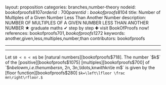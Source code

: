 layout: proposition
categories: branches,number-theory
nodeid: bookofproofs$8107
orderid: 700
parentid: bookofproofs$8104
title: Number of Multiples of a Given Number Less Than Another Number
description: NUMBER OF MULTIPLES OF A GIVEN NUMBER LESS THAN ANOTHER NUMBER &#9733; graduate maths &#10004; step by step &#10010; visit BookOfProofs now!
references: bookofproofs$701,bookofproofs$1272
keywords: another,given,less,multiples,number,than
contributors: bookofproofs

---


---

Let `$0 < n < m$` be [natural numbers][bookofproofs$718]. The number `$k$` of the [positive][bookofproofs$1075] [multiples][bookofproofs$700] of `$n$` below `$m,$` i.e. the numbers `$n, 2n, 3n,\ldots,kn$` with `$kn\le m$` is given by the [floor function][bookofproofs$280] `$k=\left\lfloor \frac mn\right\rfloor.$`
